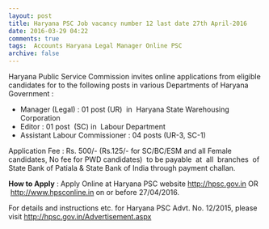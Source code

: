 ```yaml
---
layout: post
title: Haryana PSC Job vacancy number 12 last date 27th April-2016   
date: 2016-03-29 04:22
comments: true
tags:  Accounts Haryana Legal Manager Online PSC 
archive: false
---
```

Haryana Public Service Commission invites online applications from eligible candidates for to the following posts in various Departments of Haryana Government :

- Manager (Legal) : 01 post (UR)  in  Haryana State Warehousing Corporation
- Editor : 01 post  (SC) in  Labour Department
- Assistant Labour Commissioner : 04 posts (UR-3, SC-1) 

Application Fee : Rs. 500/- (Rs.125/- for SC/BC/ESM and all Female candidates, No fee for PWD candidates)  to be payable  at  all  branches  of  State Bank of Patiala & State Bank of India through payment challan.  

**How to Apply** : Apply Online at Haryana PSC website <http://hpsc.gov.in> OR  <http://www.hpsconline.in> on or before 27/04/2016.  

For details and instructions etc. for Haryana PSC Advt. No. 12/2015, please visit <http://hpsc.gov.in/Advertisement.aspx>    
